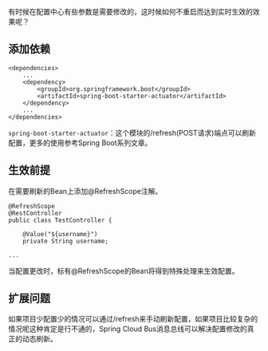 有时候在配置中心有些参数是需要修改的，这时候如何不重启而达到实时生效的效果呢？

## 添加依赖


```
<dependencies>
    ...
	<dependency>
		<groupId>org.springframework.boot</groupId>
		<artifactId>spring-boot-starter-actuator</artifactId>
	</dependency>	
	...
</dependencies>
```


`spring-boot-starter-actuator`：这个模块的/refresh(POST请求)端点可以刷新配置，更多的使用参考Spring Boot系列文章。

## 生效前提

在需要刷新的Bean上添加@RefreshScope注解。

```
@RefreshScope
@RestController
public class TestController {

	@Value("${username}")
	private String username;
	
...
```

当配置更改时，标有@RefreshScope的Bean将得到特殊处理来生效配置。

## 扩展问题

如果项目少配置少的情况可以通过/refresh来手动刷新配置，如果项目比较复杂的情况呢这种肯定是行不通的，Spring Cloud Bus消息总线可以解决配置修改的真正的动态刷新。
